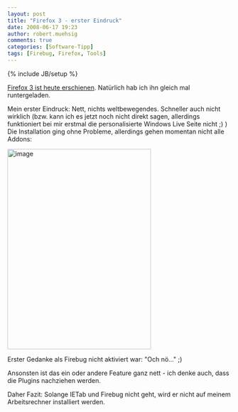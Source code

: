 ```yaml
---
layout: post
title: "Firefox 3 - erster Eindruck"
date: 2008-06-17 19:23
author: robert.muehsig
comments: true
categories: [Software-Tipp]
tags: [Firebug, Firefox, Tools]
---
```

{% include JB/setup %}
<p><a href="http://www.winfuture.de/news,40145.html">Firefox 3 ist heute erschienen</a>. Natürlich hab ich ihn gleich mal runtergeladen.</p> <p>Mein erster Eindruck: Nett, nichts weltbewegendes. Schneller auch nicht wirklich (bzw. kann ich es jetzt noch nicht direkt sagen, allerdings funktioniert bei mir erstmal die personalisierte Windows Live Seite nicht ;) )<br>Die Installation ging ohne Probleme, allerdings gehen momentan nicht alle Addons:</p> <p><a href="{{BASE_PATH}}/assets/wp-images/image464.png"><img style="border-top-width: 0px; border-left-width: 0px; border-bottom-width: 0px; border-right-width: 0px" height="451" alt="image" src="{{BASE_PATH}}/assets/wp-images/image-thumb443.png" width="323" border="0"></a> </p> <p>Erster Gedanke als Firebug nicht aktiviert war: "Och nö..." ;)</p> <p>Ansonsten ist das ein oder andere Feature ganz nett - ich denke auch, dass die Plugins nachziehen werden.</p> <p>Daher Fazit: Solange IETab und Firebug nicht geht, wird er nicht auf meinem Arbeitsrechner installiert werden.</p>
